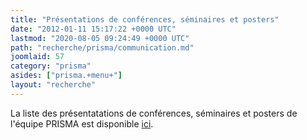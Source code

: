 ```yaml
---
title: "Présentations de conférences, séminaires et posters"
date: "2012-01-11 15:17:22 +0000 UTC"
lastmod: "2020-08-05 09:24:49 +0000 UTC"
path: "recherche/prisma/communication.md"
joomlaid: 57
category: "prisma"
asides: ["prisma.+menu+"]
layout: "recherche"
---
```

La liste des présentatations de conférences, séminaires et posters de l'équipe PRISMA est disponible [ici](https://hal.archives-ouvertes.fr/search/index/?qa%!B(MISSING)collection_t%!D(MISSING)%!B(MISSING)%!D(MISSING)=subatech-prisma&qa%!B(MISSING)text%!D(MISSING)%!B(MISSING)%!D(MISSING)=&submit_advanced=Rechercher&sort=producedDate_tdate+desc&docType_s=OUV+OR+PATENT+OR+LECTURE+OR+IMG+OR+VIDEO+OR+SON+OR+MAP+OR+SOFTWARE+OR+COMM+OR+POSTER&submitType_s=notice+OR+file+OR+annex&rows=100 "Liste des présentations de conférences, séminaires et poster de l'équipe PRISMA").
